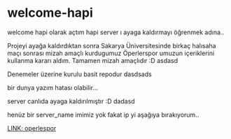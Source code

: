 # welcome-hapi

welcome hapi olarak açtım hapi server ı ayaga kaldırmayı öğrenmek adına..


Projeyi ayağa kaldırdıktan sonra Sakarya Üniversitesinde birkaç halısaha maçı sonrası 
mizah amaçlı kurdugumuz Öperlerspor umuzun içeriklerini kullanma kararı aldım. Tamamen mizah amaçlıdır :D asdasd

Denemeler üzerine kurulu basit repodur dasdsads

bir dunya yazım hatası olabilir... 


server canlıda ayaga kaldırılmıştır :D dadasd

henüz bir server_name imimiz yok fakat ip yi aşağıya bırakıyorum..

[LINK: operlespor](http://18.198.111.93)
